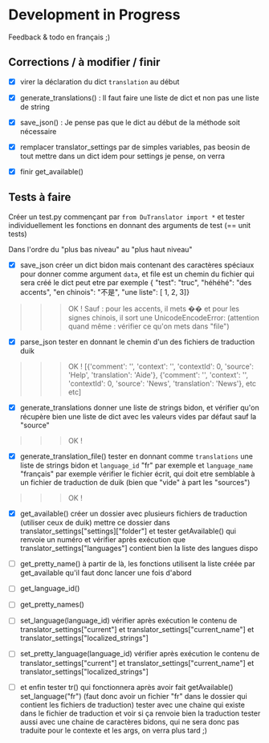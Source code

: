 # Development in Progress

Feedback & todo en français ;)

## Corrections / à modifier / finir

- [X] virer la déclaration du dict `translation` au début

- [X] generate_translations() :
    Il faut faire une liste de dict et non pas une liste de string

- [X] save_json() :
    Je pense pas que le dict au début de la méthode soit nécessaire

- [X] remplacer translator_settings par de simples variables, pas beosin de tout mettre dans un dict
    idem pour settings je pense, on verra

- [X] finir get_available()

## Tests à faire

Créer un test.py commençant par `from DuTranslator import *` et tester individuellement les fonctions en donnant des arguments de test (== unit tests)

Dans l'ordre du "plus bas niveau" au "plus haut niveau"

- [X] save_json
    créer un dict bidon mais contenant des caractères spéciaux pour donner comme argument `data`, et file est un chemin du fichier qui sera créé
    le dict peut etre par exemple { "test": "truc", "héhéhé": "des accents", "en chinois": "不是", "une liste": [ 1, 2, 3]}
>>> OK ! Sauf : pour les accents, il mets �� et pour les signes chinois, il sort une UnicodeEncodeError:
    (attention quand même : vérifier ce qu'on mets dans "file")

- [X] parse_json
    tester en donnant le chemin d'un des fichiers de traduction duik
>>> OK ! [{'comment': '', 'context': '', 'contextId': 0, 'source': 'Help', 'translation': 'Aide'}, {'comment': '', 'context': '', 'contextId': 0, 'source': 'News', 'translation': 'News'}, etc etc]


- [X] generate_translations
    donner une liste de strings bidon, et vérifier qu'on récupère bien une liste de dict avec les valeurs vides par défaut sauf la "source"
>>> OK !

- [X] generate_translation_file()
    tester en donnant comme `translations` une liste de strings bidon
    et `language_id` "fr" par exemple
    et `language_name` "français" par exemple
    vérifier le fichier écrit, qui doit etre semblable à un fichier de traduction de duik (bien que "vide" à part les "sources")
>>> OK ! 

- [x] get_available()
    créer un dossier avec plusieurs fichiers de traduction (utiliser ceux de duik)
    mettre ce dossier dans translator_settings["settings]["folder"]
    et tester getAvailable() qui renvoie un numéro
    et vérifier après exécution que translator_settings["languages"] contient bien la liste des langues dispo

- [ ] get_pretty_name()
    à partir de là, les fonctions utilisent la liste créée par get_available qu'il faut donc lancer une fois d'abord

- [ ] get_language_id()

- [ ] get_pretty_names()

- [ ] set_language(language_id)
    vérifier après exécution le contenu de
    translator_settings["current"]
    et
    translator_settings["current_name"]
    et
    translator_settings["localized_strings"]

- [ ] set_pretty_language(language_id)
    vérifier après exécution le contenu de
    translator_settings["current"]
    et
    translator_settings["current_name"]
    et
    translator_settings["localized_strings"]

- [ ] et enfin tester tr() qui fonctionnera après avoir fait
    getAvailable()
    set_language("fr")
    (faut donc avoir un fichier "fr" dans le dossier qui contient les fichiers de traduction)
    tester avec une chaine qui existe dans le fichier de traduction et voir si ça renvoie bien la traduction
    tester aussi avec une chaine de caractères bidons, qui ne sera donc pas traduite
    pour le contexte et les args, on verra plus tard ;)
